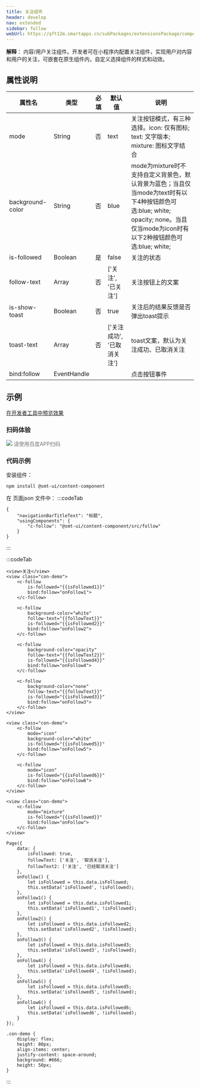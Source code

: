 ```yaml
---
title: 关注组件
header: develop
nav: extended
sidebar: follow
webUrl: https://qft12m.smartapps.cn/subPackages/extensionsPackage/component/pages/follow/follow
---
```




**解释**：  内容/用户关注组件。开发者可在小程序内配置关注组件，实现用户对内容和用户的关注，可嵌套在原生组件内，自定义选择组件的样式和动效。

## 属性说明 

|属性名 | 类型 | 必填 | 默认值 |说明 |
|---|---|---|---|---|
|mode|String|否|text|关注按钮模式，有三种选择。icon: 仅有图标; text: 文字版本; mixture: 图标文字结合|
|background-color|String|否|blue|mode为mixture时不支持自定义背景色，默认背景为蓝色；当且仅当mode为text时有以下4种按钮颜色可选:blue; white; opacity; none。当且仅当mode为icon时有以下2种按钮颜色可选:blue; white;|
|is-followed|Boolean|是|false|关注的状态|
|follow-text|Array|否|['关注', '已关注']|关注按钮上的文案|
|is-show-toast|Boolean|否|true|关注后的结果反馈是否弹出toast提示|
|toast-text|Array|否|['关注成功', '已取消关注']|toast文案，默认为关注成功、已取消关注|
|bind:follow|EventHandle|||点击按钮事件|

## 示例
<a href="swanide://fragment/b3b6335ac334d35a41e7fc0c457ea82f1582530427831" title="在开发者工具中预览效果" target="_self">在开发者工具中预览效果</a>


### 扫码体验
<div class='scan-code-container'>
    <img src="https://b.bdstatic.com/miniapp/assets/images/doc_demo/subPackages_extensionsPackage_follow_follow.png" class="demo-qrcode-image" />
    <font color=#777 12px>请使用百度APP扫码</font>
</div>



### 代码示例

安装组件：
```    
npm install @smt-ui/content-component
```

在 页面json 文件中：
:::codeTab
```
{
    "navigationBarTitleText": "标题",
    "usingComponents": {
        "c-follow": "@smt-ui/content-component/src/follow"
    }
}
```
:::
 
:::codeTab
```swan
<view>关注</view>
<view class="con-demo">
    <c-follow
        is-followed="{{isFollowed1}}"
        bind:follow="onFollow1">
    </c-follow>

    <c-follow
        background-color="white"
        follow-text="{{followText}}"
        is-followed="{{isFollowed2}}"
        bind:follow="onFollow2">
    </c-follow>

    <c-follow
        background-color="opacity"
        follow-text="{{followText2}}"
        is-followed="{{isFollowed4}}"
        bind:follow="onFollow4">
    </c-follow>

    <c-follow
        background-color="none"
        follow-text="{{followText}}"
        is-followed="{{isFollowed3}}"
        bind:follow="onFollow3">
    </c-follow>
</view>

<view class="con-demo">
    <c-follow
        mode="icon"
        background-color="white"
        is-followed="{{isFollowed5}}"
        bind:follow="onFollow5">
    </c-follow>

    <c-follow
        mode="icon"
        is-followed="{{isFollowed6}}"
        bind:follow="onFollow6">
    </c-follow>
</view>

<view class="con-demo">
    <c-follow
        mode="mixture"
        is-followed="{{isFollowed}}"
        bind:follow="onFollow">
    </c-follow>
</view>
```

 

```
Page({
    data: {
        isFollowed: true,
        followText: ['关注', '取消关注'],
        followText2: ['关注', '已经取消关注']
    },
    onFollow() {
        let isFollowed = this.data.isFollowed;
        this.setData('isFollowed', !isFollowed);
    },
    onFollow1() {
        let isFollowed = this.data.isFollowed1;
        this.setData('isFollowed1', !isFollowed);
    },
    onFollow2() {
        let isFollowed = this.data.isFollowed2;
        this.setData('isFollowed2', !isFollowed);
    },
    onFollow3() {
        let isFollowed = this.data.isFollowed3;
        this.setData('isFollowed3', !isFollowed);
    },
    onFollow4() {
        let isFollowed = this.data.isFollowed4;
        this.setData('isFollowed4', !isFollowed);
    },
    onFollow5() {
        let isFollowed = this.data.isFollowed5;
        this.setData('isFollowed5', !isFollowed);
    },
    onFollow6() {
        let isFollowed = this.data.isFollowed6;
        this.setData('isFollowed6', !isFollowed);
    }
});
```


 
```
.con-demo {
    display: flex;
    height: 80px;
    align-items: center;
    justify-content: space-around;
    background: #666;
    height: 50px;
}
```
:::
